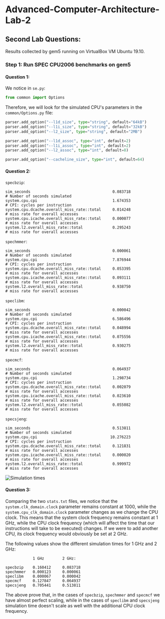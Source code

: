 # Advanced-Computer-Architecture-Lab-2

## Second Lab Questions:

Results collected by gem5 running on VirtualBox VM Ubuntu 19.10.
 


### Step 1: Run SPEC CPU2006 benchmarks on gem5

#### Question 1:

We notice in ```se.py```:

```python
from common import Options
```

Therefore, we will look for the simulated CPU's parameters in the ```common/Options.py``` file:

```python
parser.add_option("--l1d_size", type="string", default="64kB")
parser.add_option("--l1i_size", type="string", default="32kB")
parser.add_option("--l2_size", type="string", default="2MB")

parser.add_option("--l1d_assoc", type="int", default=2)
parser.add_option("--l1i_assoc", type="int", default=2)
parser.add_option("--l2_assoc", type="int", default=8)

parser.add_option("--cacheline_size", type="int", default=64)
```

#### Question 2:
```specbzip```:
```
sim_seconds                                    0.083718                       # Number of seconds simulated
system.cpu.cpi                                 1.674353                       # CPI: cycles per instruction
system.cpu.dcache.overall_miss_rate::total     0.014248                       # miss rate for overall accesses
system.cpu.icache.overall_miss_rate::total     0.000077                       # miss rate for overall accesses
system.l2.overall_miss_rate::total             0.295243                       # miss rate for overall accesses
```

```spechmmer```:
```
sim_seconds                                    0.000061                       # Number of seconds simulated
system.cpu.cpi                                 7.876944                       # CPI: cycles per instruction
system.cpu.dcache.overall_miss_rate::total     0.053395                       # miss rate for overall accesses
system.cpu.icache.overall_miss_rate::total     0.093111                       # miss rate for overall accesses
system.l2.overall_miss_rate::total             0.938750                       # miss rate for overall accesses
```

```speclibm```:
```
sim_seconds                                    0.000042                       # Number of seconds simulated
system.cpu.cpi                                 6.586496                       # CPI: cycles per instruction
system.cpu.dcache.overall_miss_rate::total     0.048994                       # miss rate for overall accesses
system.cpu.icache.overall_miss_rate::total     0.075556                       # miss rate for overall accesses
system.l2.overall_miss_rate::total             0.930275                       # miss rate for overall accesses
```

```specmcf```:
```
sim_seconds                                    0.064937                       # Number of seconds simulated
system.cpu.cpi                                 1.298734                       # CPI: cycles per instruction
system.cpu.dcache.overall_miss_rate::total     0.002079                       # miss rate for overall accesses
system.cpu.icache.overall_miss_rate::total     0.023610                       # miss rate for overall accesses
system.l2.overall_miss_rate::total             0.055082                       # miss rate for overall accesses
```

```specsjeng```:
```
sim_seconds                                    0.513811                       # Number of seconds simulated
system.cpu.cpi                                10.276223                       # CPI: cycles per instruction
system.cpu.dcache.overall_miss_rate::total     0.121831                       # miss rate for overall accesses
system.cpu.icache.overall_miss_rate::total     0.000020                       # miss rate for overall accesses
system.l2.overall_miss_rate::total             0.999972                       # miss rate for overall accesses
```

![Simulation times](0.png)

#### Question 3:

Comparing the two ```stats.txt``` files, we notice that the ```system.clk_domain.clock``` parameter remains constant at 1000, while the ```system.cpu_clk_domain.clock``` parameter changes as we change the CPU clock. This means that the system clock frequency remains constant at 1 GHz, while the CPU clock frequency (which will affect the time that our instructions will take to be executed) changes. If we were to add another CPU, its clock frequency would obviously be set at 2 GHz.

The following values show the different simulation times for 1 GHz and 2 GHz:
```
            1 GHz        2 GHz:

specbzip    0.160412     0.083718
spechmmer   0.000123     0.000061
speclibm    0.000067     0.000042
specmcf     0.127847     0.064937
specsjeng   0.705441     0.513811
```
The above prove that, in the cases of ```specbzip```, ```spechmmer``` and ```specmcf``` we have almost perfect scaling, while in the cases of ```speclibm``` and ```specsjeng``` simulation time doesn't scale as well with the additional CPU clock frequency.
